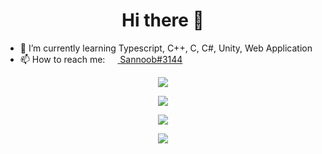 <h1 align="center">Hi there 👋</h1>

- 🌱 I’m currently learning Typescript, C++, C, C#, Unity, Web Application
- 📫 How to reach me: [<img src="https://raw.githubusercontent.com/sannoob/Sannoob/master/discordLogo.png" width="16" height="16" align="center"> Sannoob#3144](https://discord.com)


<p align="center">
  <img src="https://github-readme-stats.vercel.app/api/top-langs/?username=Sannoob&hide_border=true" />
</p>
<p align="center">
  <img src="https://github-readme-stats.vercel.app/api?username=Sannoob&show_icons=true&hide_border=true&count_private=true&langs_count=10" />
</p>
<p align="center">
  <img src="https://github-readme-stats.vercel.app/api/wakatime?username=sannoob&hide_border=true" />
</p>
<p align="center">
  <img src="https://github-profile-trophy.vercel.app/?username=sannoob" />
</p>


<!--
**sannoob/Sannoob** is a ✨ _special_ ✨ repository because its `README.md` (this file) appears on your GitHub profile.

Here are some ideas to get you started:

- 🔭 I’m currently working on ...
- 🌱 I’m currently learning ...
- 👯 I’m looking to collaborate on ...
- 🤔 I’m looking for help with ...
- 💬 Ask me about ...
- 📫 How to reach me: ...
- 😄 Pronouns: ...
- ⚡ Fun fact: ...
-->
